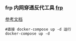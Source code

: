 ### frp 内网穿透反代工具  [frp](https://github.com/fatedier/frp)

[参考文档](https://github.com/fatedier/frp)

```shell
#直接 docker-compose up -d 运行
docker-compose up -d 
```

